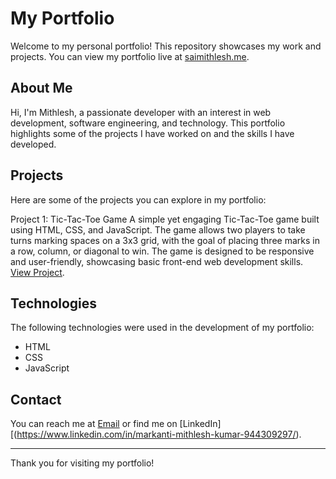 # My Portfolio

Welcome to my personal portfolio! This repository showcases my work and projects. You can view my portfolio live at [saimithlesh.me](https://www.saimithlesh.me).

## About Me

Hi, I'm Mithlesh, a passionate developer with an interest in web development, software engineering, and technology. This portfolio highlights some of the projects I have worked on and the skills I have developed.

## Projects

Here are some of the projects you can explore in my portfolio:

Project 1: Tic-Tac-Toe Game
A simple yet engaging Tic-Tac-Toe game built using HTML, CSS, and JavaScript. The game allows two players to take turns marking spaces on a 3x3 grid, with the goal of placing three marks in a row, column, or diagonal to win. The game is designed to be responsive and user-friendly, showcasing basic front-end web development skills.
[View Project](https://www.saimithlesh.freewebhostmost.com).

## Technologies

The following technologies were used in the development of my portfolio:

- HTML
- CSS
- JavaScript

## Contact

You can reach me at [Email](mithlesh934639@gmail.com) or find me on [LinkedIn] [(https://www.linkedin.com/in/markanti-mithlesh-kumar-944309297/).

---

Thank you for visiting my portfolio!
